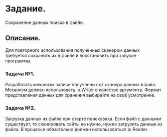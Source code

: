 # Задание.
Сохранение данных поиска в файле.

## Описание.
Для повторного использования полученных сканером данных требуется сохранить их в файле и восстановить при запуске программы.

### Задача №1.
Разработать механизм записи полученных от сканера данных в файл. Механизм должен использовать io.Writer в качестве аргумента. Формат представления данных для хранения выбирайте на своё усмотрение.


### Задача №2.
Загрузка данных из файла при старте поисковика.
Если файл с данными существует, то сканировать сайты не нужно, нужно загрузить данные из файла.
В процессе обязательно должен использоваться io.Reader.


